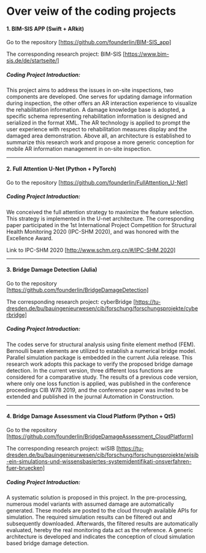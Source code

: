 # Over veiw of the coding projects

#### 1.	BIM-SIS APP (Swift + ARkit)
Go to the repository [https://github.com/founderlin/BIM-SIS_app] 
      
The corresponding research project: BIM-SIS
[https://www.bim-sis.de/de/startseite/]

##### Coding Project Introduction:
This project aims to address the issues in on-site inspections, two components are developed. One serves for updating damage information during inspection, the other offers an AR interaction experience to visualize the rehabilitation information. A damage knowledge base is adopted, a specific schema representing rehabilitation information is designed and serialized in the format XML. The AR technology is applied to prompt the user experience with respect to rehabilitation measures display and the damaged area demonstration. Above all, an architecture is established to summarize this research work and propose a more generic conception for mobile AR information management in on-site inspection.

***

#### 2.	Full Attention U-Net (Python + PyTorch)

Go to the repository [https://github.com/founderlin/FullAttention_U-Net]

##### Coding Project Introduction:
We conceived the full attention strategy to maximize the feature selection. This strategy is implemented in the U-net architecture. The corresponding paper participated in the 1st International Project Competition for Structural Health Monitoring 2020 (IPC-SHM 2020), and was honored with the Excellence Award.

Link to IPC-SHM 2020 [http://www.schm.org.cn/#/IPC-SHM,2020]

***

#### 3.	Bridge Damage Detection (Julia)

Go to the repository [https://github.com/founderlin/BridgeDamageDetection]

The corresponding research project: cyberBridge
[https://tu-dresden.de/bu/bauingenieurwesen/cib/forschung/forschungsprojekte/cyberbridge]

##### Coding Project Introduction:
The codes serve for structural analysis using finite element method (FEM). Bernoulli beam elements are utilized to establish a numerical bridge model. Parallel simulation package is embedded in the current Julia release. This research work adopts this package to verify the proposed bridge damage detection. In the current version, three different loss functions are considered for a comparative study. The results of a previous code version, where only one loss function is applied, was published in the conference proceedings CIB W78 2019, and the conference paper was invited to be extended and published in the journal Automation in Construction.

***

#### 4.	Bridge Damage Assessment via Cloud Platform (Python + Qt5)

Go to the repository [https://github.com/founderlin/BridgeDamageAssessment_CloudPlatform]

The corresponding research project: wiSIB
[https://tu-dresden.de/bu/bauingenieurwesen/cib/forschung/forschungsprojekte/wisib-ein-simulations-und-wissensbasiertes-systemidentifikati-onsverfahren-fuer-bruecken]

##### Coding Project Introduction:
A systematic solution is proposed in this project. In the pre-processing, numerous model variants with assumed damage are automatically generated. These models are posted to the cloud through available APIs for simulation. The required simulation results can be filtered out and subsequently downloaded. Afterwards, the filtered results are automatically evaluated, hereby the real monitoring data act as the reference. A generic architecture is developed and indicates the conception of cloud simulation based bridge damage detection.
